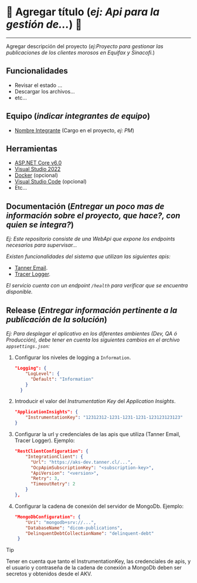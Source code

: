 ﻿# :star2: Agregar título (*ej: Api para la gestión de...*) :star2:
---
Agregar descripción del proyecto (*ej:Proyecto para gestionar las publicaciones de los clientes morosos en Equifax y Sinacofi.*)

## Funcionalidades
- Revisar el estado ...
- Descargar los archivos...
- etc...


## Equipo (*indicar integrantes de equipo*)

- [Nombre Integrante](mailto:emailintegrante@tanner.cl) (Cargo en el proyecto, *ej: PM*)

## Herramientas

- [ASP.NET Core v6.0](https://dotnet.microsoft.com/download/dotnet-core/6.0)
- [Visual Studio 2022](https://visualstudio.microsoft.com/es/downloads/)
- [Docker](https://www.docker.com/) (opcional)
- [Visual Studio Code](https://code.visualstudio.com/) (opcional)
- Etc...


## Documentación (*Entregar un poco mas de información sobre el proyecto, que hace?, con quien se integra?*)

*Ej: Este repositorio consiste de una WebApi que expone los endpoints necesarios para supervisar...*

*Existen funcionalidades del sistema que utilizan las siguientes apis:*

- [Tanner Email](https://apimtanner-dev.azure-api.net/tanner-email/swagger/index.html).
- [Tracer Logger](https://aks-dev.tanner.cl/corporate/tracer-logger/api/swagger/index.html).

*El servicio cuenta con un endpoint `/health` para verificar que se encuentra disponible.*

## Release (*Entregar información pertinente a la publicación de la solución*)

*Ej: Para desplegar el aplicativo en los diferentes ambientes (Dev, QA ó Producción), debe tener en cuenta los siguientes cambios en el archivo `appsettings.json`:*

1. Configurar los niveles de logging a `Information`.

    ```json
    "Logging": {
        "LogLevel": {
          "Default": "Information"
        }
      }
    ```
	
2. Introducir el valor del *Instrumentation Key* del *Application Insights*.

    ```json
    "ApplicationInsights": {
        "InstrumentationKey": "12312312-1231-1231-1231-123123123123"
    }
    ```

3. Configurar la url y credenciales de las apis que utiliza (Tanner Email, Tracer Logger). Ejemplo:

    ```json
    "RestClientConfiguration": {
        "IntegrationClient": {
          "Url": "https://aks-dev.tanner.cl/...",
          "OcpApimSubscriptionKey": "<subscription-key>",
          "ApiVersion": "<version>",
          "Retry": 3,
          "TimeoutRetry": 2
        }
    },
    ```

4. Configurar la cadena de conexión del servidor de MongoDb. Ejemplo:

    ```json
    "MongoDbConfiguration": {
        "Uri": "mongodb+srv://...",
        "DatabaseName": "dicom-publications",
        "DelinquentDebtCollectionName": "delinquent-debt"
     }
    ```

> [!Tip]
> Tener en cuenta que tanto el InstrumentationKey, las credenciales de apis, y el usuario y contraseña de la cadena de conexión a MongoDb deben ser secretos y obtenidos desde el AKV.